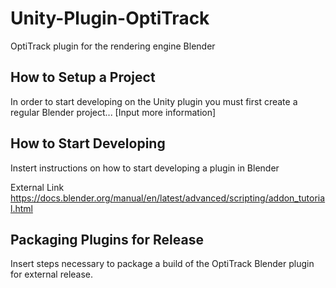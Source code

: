 # Unity-Plugin-OptiTrack
OptiTrack plugin for the rendering engine Blender


## How to Setup a Project 
In order to start developing on the Unity plugin you must first create a regular Blender project... [Input more information]


## How to Start Developing
Instert instructions on how to start developing a plugin in Blender

External Link
https://docs.blender.org/manual/en/latest/advanced/scripting/addon_tutorial.html

 
## Packaging Plugins for Release
Insert steps necessary to package a build of the OptiTrack Blender plugin for external release.
